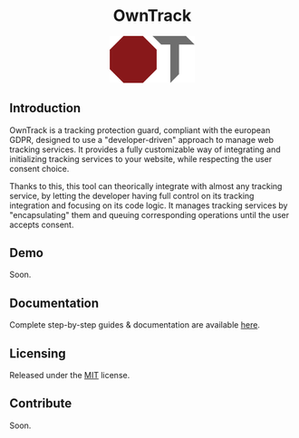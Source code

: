 # <div align="center">OwnTrack</div>

<div align="center">
  <img src="https://github.com/mekkanix/owntrack/blob/main/logo.svg?raw=true" width="150" alt="OwnTrack Logo">
</div>

## Introduction

OwnTrack is a tracking protection guard, compliant with the european GDPR, designed to use a "developer-driven" approach to manage web tracking services. It provides a fully customizable way of integrating and initializing tracking services to your website, while respecting the user consent choice.

Thanks to this, this tool can theorically integrate with almost any tracking service, by letting the developer having full control on its tracking integration and focusing on its code logic. It manages tracking services by "encapsulating" them and queuing corresponding operations until the user accepts consent.

## Demo

Soon.

## Documentation

Complete step-by-step guides & documentation are available [here](https://docs.mekkanix.net/owntrack/#/).

## Licensing

Released under the [MIT](https://opensource.org/licenses/MIT) license.

## Contribute

Soon.

